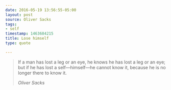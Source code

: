 ```yaml
---
date: 2016-05-19 13:56:55-05:00
layout: post
source: Oliver Sacks
tags:
- self
timestamp: 1463684215
title: Lose himself
type: quote

---
```

> If a man has lost a leg or an eye, he knows he has lost a leg or an eye; but if he has lost a self—himself—he cannot know it, because he is no longer there to know it.
> 
> <cite>Oliver Sacks</cite>